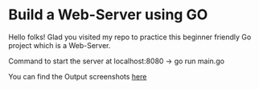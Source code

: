 <body>
<H1> Build a Web-Server using GO </H1>

Hello folks! Glad you visited my repo to practice this beginner friendly Go project which is a Web-Server.

Command to start the server at localhost:8080 -> go run main.go

<p>You can find the Output screenshots <a href= "https://github.com/ChrisJon02/Go-server/tree/main/Output Pics">here</a></p>

</body>

